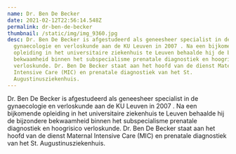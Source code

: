 ```yaml
---
name: Dr. Ben De Becker
date: 2021-02-12T22:56:14.548Z
permalink: dr-ben-de-becker
thumbnail: /static/img/img_9360.jpg
desc: Dr. Ben De Becker is afgestudeerd als geneesheer specialist in de
  gynaecologie en verloskunde aan de KU Leuven in 2007 . Na een bijkomende
  opleiding in het universitaire ziekenhuis te Leuven behaalde hij de bijzondere
  bekwaamheid binnen het subspecialisme prenatale diagnostiek en hoogrisico
  verloskunde. Dr. Ben De Becker staat aan het hoofd van de dienst Maternal
  Intensive Care (MIC) en prenatale diagnostiek van het St.
  Augustinusziekenhuis.
---
```

Dr. Ben De Becker is afgestudeerd als geneesheer specialist in de gynaecologie en verloskunde aan de KU Leuven in 2007 . Na een bijkomende opleiding in het universitaire ziekenhuis te Leuven behaalde hij de bijzondere bekwaamheid binnen het subspecialisme prenatale diagnostiek en hoogrisico verloskunde. Dr. Ben De Becker staat aan het hoofd van de dienst Maternal Intensive Care (MIC) en prenatale diagnostiek van het St. Augustinusziekenhuis.